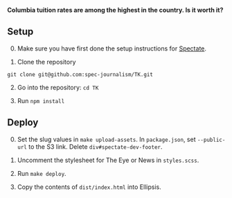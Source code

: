 **Columbia tuition rates are among the highest in the country. Is it worth it?**

## Setup

0. Make sure you have first done the setup instructions for [Spectate](https://github.com/spec-journalism/spectate).

1. Clone the repository
```
git clone git@github.com:spec-journalism/TK.git
```

2. Go into the repository: `cd TK`

3. Run `npm install`

## Deploy

0. Set the slug values in `make upload-assets`. In `package.json`, set `--public-url` to the S3 link. Delete `div#spectate-dev-footer`.

1. Uncomment the stylesheet for The Eye or News in `styles.scss`.

1. Run `make deploy`.

2. Copy the contents of `dist/index.html` into Ellipsis.
